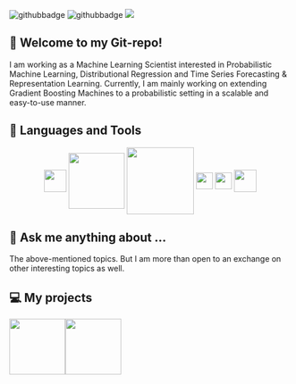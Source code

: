 ![githubbadge](https://img.shields.io/github/followers/StatMixedML?style=social)
![githubbadge](https://img.shields.io/github/stars/StatMixedML?style=social)
![](https://komarev.com/ghpvc/?username=StatMixedML&color=brightgreen&style=flat)

## :wave: Welcome to my Git-repo!

I am working as a Machine Learning Scientist interested in Probabilistic Machine Learning, Distributional Regression and Time Series Forecasting & Representation Learning. Currently, I am mainly working on extending Gradient Boosting Machines to a probabilistic setting in a scalable and easy-to-use manner.

## 💼 Languages and Tools 

<p align="center">  
  <img align="center" height="40" width="40" src="https://cdn.jsdelivr.net/gh/devicons/devicon/icons/python/python-original-wordmark.svg">
  <img align="center" height="100" width="100" src="https://cdn.jsdelivr.net/gh/devicons/devicon/icons/pytorch/pytorch-original-wordmark.svg">
  <img align="center" height="120" width="120" src="https://cdn.jsdelivr.net/gh/devicons/devicon/icons/tensorflow/tensorflow-original-wordmark.svg"> 
  <img align="center" height="30" width="30" src="https://cdn.jsdelivr.net/gh/devicons/devicon/icons/rstudio/rstudio-original.svg">
  <img align="center" height="30" width="30" src="https://cdn.jsdelivr.net/gh/devicons/devicon/icons/github/github-original.svg">
  <img align="center" height="40" width="40" src="https://cdn.jsdelivr.net/gh/devicons/devicon/icons/latex/latex-original.svg">  
</p>

## 💬 Ask me anything about ...

The above-mentioned topics. But I am more than open to an exchange on other interesting topics as well.


## 💻 My projects 

<p align="center">  

<img height="100.0px" src="https://github-readme-stats.vercel.app/api?username=StatMixedML&hide_title=true&hide_border=true&show_icons=true&include_all_commits=true&count_private=true&line_height=21&text_color=000&icon_color=000&theme=graywhite" /><!-- wi*quL3fcV --><img height="100.0px" 
src="https://github-readme-stats.vercel.app/api/top-langs/?username=StatMixedML&hide=html&hide_title=true&hide_border=true&layout=compact&langs_count=7&exclude_repo=comp426&text_color=000&icon_color=ffftheme=graywhite" /></a>
</p>




<!--
**StatMixedML/StatMixedML** is a ✨ _special_ ✨ repository because its `README.md` (this file) appears on your GitHub profile.

Here are some ideas to get you started:

- 🔭 I’m currently working on ...
- 🌱 I’m currently learning ...
- 👯 I’m looking to collaborate on ...
- 🤔 I’m looking for help with ...

- 📫 How to reach me: ...
- 😄 Pronouns: ...
- ⚡ Fun fact: ...
-->
